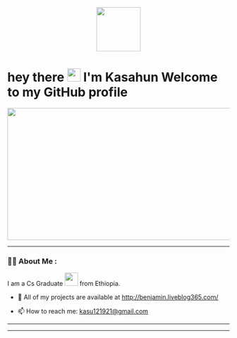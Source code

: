 <div id="header" align="center">
  <img src="https://media.giphy.com/media/zhYSVCirREeIZtONCI/giphy.gif" width="100"/>
</div>

<h1>
  hey there
  <img src="https://media.giphy.com/media/hvRJCLFzcasrR4ia7z/giphy.gif" width="30px"/>
  I'm Kasahun Welcome to my GitHub profile
</h1>

<div align="center">
  <img src="https://media.giphy.com/media/dWesBcTLavkZuG35MI/giphy.gif" width="600" height="300"/>
</div>


---

### :woman_technologist: About Me :
I am a Cs Graduate <img src="https://media.giphy.com/media/WUlplcMpOCEmTGBtBW/giphy.gif" width="30"> from Ethiopia.

- :seedling: All of my projects are available at http://benjamin.liveblog365.com/

- :mailbox: How to reach me: kasu121921@gmail.com

---

 ---



